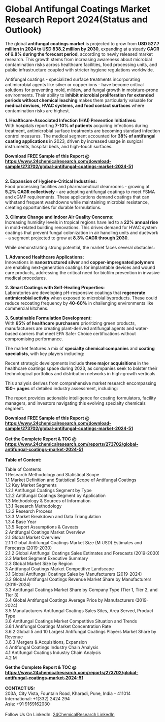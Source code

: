 <h1>Global Antifungal Coatings Market Research Report 2024(Status and Outlook)</h1><p>The global <strong>antifungal coatings market</strong> is projected to grow from <strong>USD 527.7 million in 2024 to USD 838.2 million by 2030</strong>, expanding at a steady <strong>CAGR of 6.8% during the forecast period</strong>, according to newly released market research. This growth stems from increasing awareness about microbial contamination risks across healthcare facilities, food processing units, and public infrastructure coupled with stricter hygiene regulations worldwide.</p><p>Antifungal coatings - specialized surface treatments incorporating antimicrobial agents like silver or copper ions - have become critical solutions for preventing mold, mildew, and fungal growth in moisture-prone environments. Their ability to <strong>inhibit microbial proliferation for extended periods without chemical leaching</strong> makes them particularly valuable for <strong>medical devices, HVAC systems, and food contact surfaces</strong> where contamination risks are highest.</p><p><strong>1. Healthcare-Associated Infection (HAI) Prevention Initiatives:</strong><br>
With hospitals reporting <strong>7-10% of patients</strong> acquiring infections during treatment, antimicrobial surface treatments are becoming standard infection control measures. The medical segment accounted for <strong>38% of antifungal coating applications</strong> in 2023, driven by increased usage in surgical instruments, hospital beds, and high-touch surfaces.</p><div><b>Download FREE Sample of this Report @ 
            <a href="https://www.24chemicalresearch.com/download-sample/273702/global-antifungal-coatings-market-2024-51">
            https://www.24chemicalresearch.com/download-sample/273702/global-antifungal-coatings-market-2024-51</a></b></div><br><p><strong>2. Expansion of Hygiene-Critical Industries:</strong><br>
Food processing facilities and pharmaceutical cleanrooms - growing at <strong>5.2% CAGR collectively</strong> - are adopting antifungal coatings to meet FSMA and cGMP requirements. These applications demand coatings that can withstand frequent washdowns while maintaining microbial resistance, creating opportunities for durable formulations.</p><p><strong>3. Climate Change and Indoor Air Quality Concerns:</strong><br>
Increasing humidity levels in tropical regions have led to a <strong>22% annual rise</strong> in mold-related building renovations. This drives demand for HVAC system coatings that prevent fungal colonization in air handling units and ductwork - a segment projected to grow at <strong>8.3% CAGR through 2030</strong>.</p><p>While demonstrating strong potential, the market faces several obstacles:</p><p><strong>1. Advanced Healthcare Applications:</strong><br>
Innovations in <strong>nanostructured silver</strong> and <strong>copper-impregnated polymers</strong> are enabling next-generation coatings for implantable devices and wound care products, addressing the critical need for biofilm prevention in invasive medical procedures.</p><p><strong>2. Smart Coatings with Self-Healing Properties:</strong><br>
Laboratories are developing pH-responsive coatings that <strong>regenerate antimicrobial activity</strong> when exposed to microbial byproducts. These could reduce recoating frequency by <strong>40-60%</strong> in challenging environments like commercial kitchens.</p><p><strong>3. Sustainable Formulation Development:</strong><br>
With <strong>65% of healthcare purchasers</strong> prioritizing green products, manufacturers are creating plant-derived antifungal agents and water-based carriers that meet EPA Safer Choice certifications without compromising performance.</p><p>The market features a mix of <strong>specialty chemical companies</strong> and <strong>coating specialists</strong>, with key players including:</p><p>Recent strategic developments include <strong>three major acquisitions</strong> in the healthcare coatings space during 2023, as companies seek to bolster their technological portfolios and distribution networks in high-growth verticals.</p><p>This analysis derives from comprehensive market research encompassing <strong>150+ pages</strong> of detailed industry assessment, including:</p><p>The report provides actionable intelligence for coating formulators, facility managers, and investors navigating this evolving specialty chemicals segment.</p><div><b>Download FREE Sample of this Report @ 
            <a href="https://www.24chemicalresearch.com/download-sample/273702/global-antifungal-coatings-market-2024-51">
            https://www.24chemicalresearch.com/download-sample/273702/global-antifungal-coatings-market-2024-51</a></b></div><br><div><b>Get the Complete Report & TOC @ 
            <a href="https://www.24chemicalresearch.com/reports/273702/global-antifungal-coatings-market-2024-51">
            https://www.24chemicalresearch.com/reports/273702/global-antifungal-coatings-market-2024-51</a></b></div><br>
            <b>Table of Content:</b><p>Table of Contents<br />
1 Research Methodology and Statistical Scope<br />
1.1 Market Definition and Statistical Scope of Antifungal Coatings<br />
1.2 Key Market Segments<br />
1.2.1 Antifungal Coatings Segment by Type<br />
1.2.2 Antifungal Coatings Segment by Application<br />
1.3 Methodology & Sources of Information<br />
1.3.1 Research Methodology<br />
1.3.2 Research Process<br />
1.3.3 Market Breakdown and Data Triangulation<br />
1.3.4 Base Year<br />
1.3.5 Report Assumptions & Caveats<br />
2 Antifungal Coatings Market Overview<br />
2.1 Global Market Overview<br />
2.1.1 Global Antifungal Coatings Market Size (M USD) Estimates and Forecasts (2019-2030)<br />
2.1.2 Global Antifungal Coatings Sales Estimates and Forecasts (2019-2030)<br />
2.2 Market Segment Executive Summary<br />
2.3 Global Market Size by Region<br />
3 Antifungal Coatings Market Competitive Landscape<br />
3.1 Global Antifungal Coatings Sales by Manufacturers (2019-2024)<br />
3.2 Global Antifungal Coatings Revenue Market Share by Manufacturers (2019-2024)<br />
3.3 Antifungal Coatings Market Share by Company Type (Tier 1, Tier 2, and Tier 3)<br />
3.4 Global Antifungal Coatings Average Price by Manufacturers (2019-2024)<br />
3.5 Manufacturers Antifungal Coatings Sales Sites, Area Served, Product Type<br />
3.6 Antifungal Coatings Market Competitive Situation and Trends<br />
3.6.1 Antifungal Coatings Market Concentration Rate<br />
3.6.2 Global 5 and 10 Largest Antifungal Coatings Players Market Share by Revenue<br />
3.6.3 Mergers & Acquisitions, Expansion<br />
4 Antifungal Coatings Industry Chain Analysis<br />
4.1 Antifungal Coatings Industry Chain Analysis<br />
4.2 M</p><div><b>Get the Complete Report & TOC @ 
            <a href="https://www.24chemicalresearch.com/reports/273702/global-antifungal-coatings-market-2024-51">
            https://www.24chemicalresearch.com/reports/273702/global-antifungal-coatings-market-2024-51</a></b></div><br><b>CONTACT US:</b><br>
            203A, City Vista, Fountain Road, Kharadi, Pune, India - 411014<br>
            International: +1(332) 2424 294<br>
            Asia: +91 9169162030 <br><br>
            Follow Us On LinkedIn: <a href="https://www.linkedin.com/company/24chemicalresearch/">24ChemicalResearch LinkedIn</a>